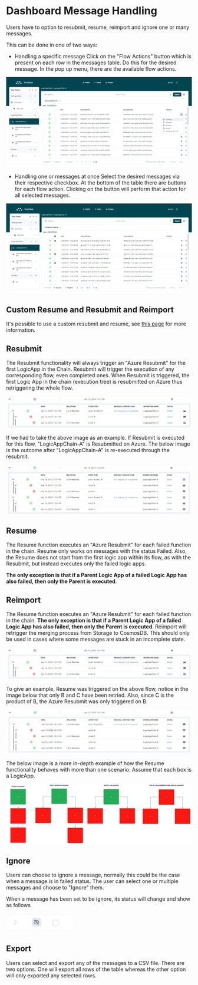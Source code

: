 # Dashboard Message Handling

Users have to option to resubmit, resume, reimport and ignore one or many messages.

This can be done in one of two ways: 

* Handling a specific message
Click on the "Flow Actions" button which is present on each row in the messages table. Do this for the desired message. In the pop up menu, there are the available flow actions.

![handling buttons](../images/v2_handling1.png)


* Handling one or messages at once
Select the desired messages via their respective checkbox. At the bottom of the table there are buttons for each flow action. Clicking on the button will perform that action for all selected messages.

![handling buttons](../images/v2_handling2.png)

## Custom Resume and Resubmit and Reimport

It's possible to use a custom resubmit and resume, see [this page](custom-resumeresubmit.md) for more information.

## Resubmit

The Resubmit functionality will always trigger an "Azure Resubmit" for the first LogicApp in the Chain. Resubmit will trigger the execution of any corresponding flow, even completed ones. When Resubmit is triggered, the first Logic App in the chain (execution tree) is resubmitted on Azure thus retriggering the whole flow.

![resubmit](../images/dashboard/FlowHandler/fh-resubmit1.jpg)

If we had to take the above image as an example. If Resubmit is executed for this flow, "LogicAppChain-A" is Resubmitted on Azure. The below image is the outcome after "LogicAppChain-A" is re-executed through the resubmit.

![resubmit](../images/dashboard/FlowHandler/fh-resubmit2.jpg)

## Resume

The Resume function executes an "Azure Resubmit" for each failed function in the chain. Resume only works on messages with the status Failed. Also, the Resume does not start from the first logic app within its flow, as with the Resubmit, but instead executes only the failed logic apps.

**The only exception is that if a Parent Logic App of a failed Logic App has also failed, then only the Parent is executed**.

## Reimport

The Resume function executes an "Azure Resubmit" for each failed function in the chain. **The only exception is that if a Parent Logic App of a failed Logic App has also failed, then only the Parent is executed**. Reimport will retrigger the merging process from Storage to CosmosDB. This should only be used in cases where some messages are stuck in an incomplete state.

![resume](../images/dashboard/FlowHandler/fh-resubmit1.jpg)

To give an example, Resume was triggered on the above flow, notice in the image below that only B and C have been retried. Also, since C is the product of B, the Azure Resubmit was only triggered on B.

![resume](../images/dashboard/FlowHandler/fh-resume1.jpg)

The below image is a more in-depth example of how the Resume functionality behaves with more than one scenario. Assume that each box is a LogicApp.

![resume detail](../images/fh-detail.png)

## Ignore

Users can choose to ignore a message, normally this could be the case when a message is in failed status. The user can select one or multiple messages and choose to "Ignore" them.

When a message has been set to be ignore, its status will change and show as follows

![handling buttons](../images/v2_handling3.png)


## Export

Users can select and export any of the messages to a CSV file. There are two options. One will export all rows of the table whereas the other option will only exported any selected rows.
